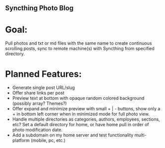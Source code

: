 ## Syncthing Photo Blog

# Goal: 
Pull photos and txt or md files with the same name to create continuous scrolling posts, sync to remote machine(s) with Syncthing from specified directory.

# Planned Features:

* Generate single post URL/slug
* Offer share links per post
* Preview text at bottom with opaque random colored background (possibly array? Themes?)
* Offer expand and minimize preview with small + | - buttons, show only a + in bottom left corner when in minimized mode for full photo view.
* Handle multiple directories as categories, authors, employees, sections, etc? Set a default directory for home, or have home pull in order of photo modification date.
* Add a subdomain on my home server and test functionality multi-platform (mobile, pc, etc.)
